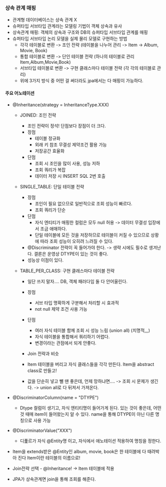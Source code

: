 ### 상속 관계 매핑
- 관계형 데이터베이스는 상속 관계 X
- 슈퍼타입 서브타입 관계라는 모델링 기법이 객체 상속과 유사
- 상속관계 매핑: 객체의 상속과 구조와 DB의 슈퍼타입 서브타입 관계를 매핑
    <br/>
- 슈퍼타입 서브타입 논리 모델을 실제 물리 모델로 구현하는 방법
    - 각각 테이블로 변환 -> 조인 전략 (테이블을 나누어 관리 -> Item -> Album, Movie, Book)
    - 통합 테이블로 변환 -> 단인 테이블 전략 (하나의 테이블로 관리 Item,Album,Movie,Book)
    - 서브타입 테이블로 변환 -> 구현 클래스마다 테이블 전략 (각 각의 테이블로 관리)
    - 위에 3가지 방식 중 어떤 걸 써더라도 jpa에서는 다 매핑이 가능하다.
    
#### 주요 어노테이션
- @Inheritance(strategy = InheritanceType.XXX)
    - JOINED: 조인 전략
      - 조인 전략이 정석! 단점보다 장점이 더 크다.
      - 장점
        - 테이블 정규화
        - 외래 키 참조 무결성 제약조건 활용 가능
        - 저장공간 효율화
      - 단점
        - 조회 시 조인을 많이 사용, 성능 저하
        - 조회 쿼리가 복잡
        - 데이터 저장 시 INSERT SQL 2번 호출
        
    - SINGLE_TABLE: 단일 테이블 전략 
      - 장점
        - 조인이 필요 없으므로 일반적으로 조회 성능이 빠르다.
        - 조회 쿼리가 단순
      - 단점
        - 자식 엔티티가 매핑한 컬럼은 모두 null 허용 -> 데이터 무결성 입장에서 조금 애매하다.
        - 단일 테이블에 모든 것을 저장하므로 테이블이 커질 수 있으므로 상황에 따라 조회 성능이 오히려 느려질 수 있다. 
      - @Discriminator 전략이 꼭 들어가야 한다. -> 생략 시에도 필수로 생겨난다. 결론은 운영상 DTYPE이 있는 것이 좋다.
      - 성능상 이점이 있다.
      
    - TABLE_PER_CLASS: 구현 클래스마다 테이블 전략
      - 일단 쓰지 말자.... DB, 객체 패러다임 둘 다 안어울린다.
      - 장점
        - 서브 타입 명확하게 구분해서 처리할 시 효과적
        - not null 제약 조건 사용 가능
      - 단점
        - 여러 자식 테이블 함께 조회 시 성능 느림 (union all) (치명적,,,) 
        - 자식 테이블을 통합해서 쿼리하기 어렵다.
        - 변경이라는 관점에서 되게 안좋다.
        
      - Join 전략과 비슷
      - Item 테이블을 버리고 자식 클래스들을 각각 만든다. Item을 abstract class로 만들고!
      - 값을 단순히 넣고 뺄 땐 좋은데, 언제 망하냐면.... -> 조회 시 문제가 생긴다. -> union all로 다 뒤져서 가져온다.
      
- @DiscriminatorColumn(name = "DTYPE")
    - Dtype 컬럼이 생기고, 자식 엔티티명이 들어가게 된다. 있는 것이 좋은데, 어떤 것 때매 item이 들어왔는지 알 수 있다. name을 통해 DTYPE이 아닌 다른 명칭으로 사용 가능
- @DiscriminatorValue("XXX")
    - 디폹르가 자식 @Entity명 이고, 자식에서 애노테이션 적용하여  명칭을 정한다.
- Item을 extends받은 @Entity인 album, movie, book은 한 테이블에 다 때려박아 진다 Item이란 테이블의 이름으로!
- Join전략 선택 - @Inheritance! -> Item 테이블에 적용
- JPA가 상속관계면 join을 통해 조회를 해준다.
